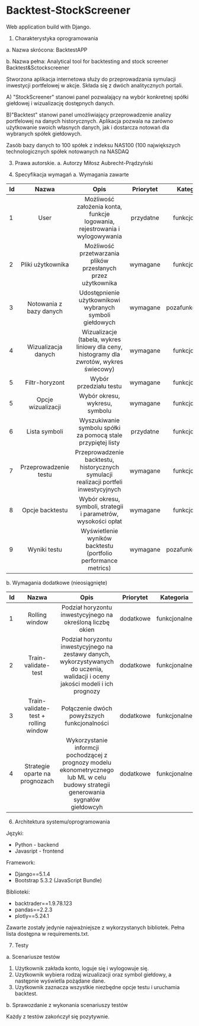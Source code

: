 # Backtest-StockScreener
Web application build with Django.

1. Charakterystyka oprogramowania

a. Nazwa skrócona:
BacktestAPP

b. Nazwa pełna:
Analytical tool for backtesting and stock screener 
Backtest&Sctockscreener

Stworzona aplikacja internetowa służy do przeprowadzania symulacji inwestycji portfelowej w akcje.
Składa się z dwóch analitycznych portali. 

A) "StockScreener" stanowi panel pozwalający na wybór konkretnej spółki giełdowej i wizualizację dostępnych danych.

B)"Backtest" stanowi panel umożliwiający przeprowadzenie analizy portfelowej na danych historycznych.
Aplikacja pozwala na zarówno użytkowanie swoich własnych danych, jak i dostarcza notowań dla wybranych spółek giełdowych.

Zasób bazy danych to 100 spółek z indeksu NAS100 (100 największych technologicznych spółek notowanych na NASDAQ

3. Prawa autorskie.
a. Autorzy
Miłosz Aubrecht-Prądzyński

5. Specyfikacja wymagań 
a. Wymagania zawarte

| Id  | Nazwa                  | Opis                                                                 | Priorytet  | Kategoria        |
| --- |:----------------------:|:-------------------------------------------------------------------:|:----------:|:----------------:|
| 1   | User                   | Możliwość założenia konta, funkcje logowania, rejestrowania i wylogowywania | przydatne  | funkcjonalne     |
| 2   | Pliki użytkownika       | Możliwość przetwarzania plików przesłanych przez użytkownika         | wymagane   | funkcjonalne     |
| 3   | Notowania z bazy danych | Udostępnienie użytkownikowi wybranych symboli giełdowych              | wymagane   | pozafunkcjonalne  |
| 4   | Wizualizacja danych     | Wizualizacje (tabela, wykres liniowy dla ceny, histogramy dla zwrotów, wykres świecowy) | wymagane   | funkcjonalne     |
| 5   | Filtr-horyzont     | Wybór przedziału testu | wymagane   | funkcjonalne     |
| 5   | Opcje wizualizacji     | Wybór okresu, wykresu, symbolu | wymagane   | funkcjonalne     |
| 6    | Lista symboli           | Wyszukiwanie symbolu spółki za pomocą stale przypiętej listy         | przydatne  | funkcjonalne     |
| 7   | Przeprowadzenie testu   | Przeprowadzenie backtestu, historycznych symulacji realizacji portfeli inwestycyjnych | wymagane   | funkcjonalne     |
| 8   | Opcje backtestu     | Wybór okresu, symboli, strategii i parametrów, wysokości opłat   | wymagane   | funkcjonalne     |
| 9   | Wyniki testu            | Wyświetlenie wyników backtestu (portfolio performance metrics)       | wymagane   | pozafunkcjonalne |

b. Wymagania dodatkowe (nieosiągnięte)

| Id  | Nazwa                  | Opis                                                                 | Priorytet  | Kategoria        |
| --- |:----------------------:|:-------------------------------------------------------------------:|:----------:|:----------------:|
| 1   | Rolling window          | Podział horyzontu inwestycyjnego na określoną liczbę okien | dodatkowe  | funkcjonalne     |
| 2   | Train-validate-test      | Podział horyzontu inwestycyjnego na zestawy danych, wykorzystywanych do uczenia, walidacji i oceny jakości modeli i ich prognozy  | dodatkowe   | funkcjonalne     |
| 3   | Train-validate-test + rolling window | Połączenie dwóch powyższych funkcjonalności | dodatkowe   | funkcjonalne  |
| 4   | Strategie oparte na prognozach | Wykorzystanie informcji pochodzącej z prognozy modelu ekonometrycznego lub ML w celu budowy strategii generowania sygnałów giełdowcyh | dodatkowe   | funkcjonalne     |


6. Architektura systemu/oprogramowania



Języki:
- Python - backend
- Javasript  - frontend

Framework:
- Django==5.1.4
- Bootstrap 5.3.2 (JavaScript Bundle)

Biblioteki:
- backtrader==1.9.78.123
- pandas==2.2.3
- plotly==5.24.1


Zawarte zostały jedynie najważniejsze z wykorzystanych bibliotek. Pełna lista dostępna w requirements.txt.

7. Testy
   
a. Scenariusze testów

1) Użytkownik zakłada konto, loguje się i wylogowuje się.
2) Uzytkownik wybiera rodzaj wizualizacji oraz symbol giełdowy, a następnie wyświetla pożądane dane.
3) Uzytkownik zaznacza wszystkie niezbędne opcje testu i uruchamia backtest.
   
b. Sprawozdanie z wykonania scenariuszy testów

Każdy z testów zakończył się pozytywnie.


